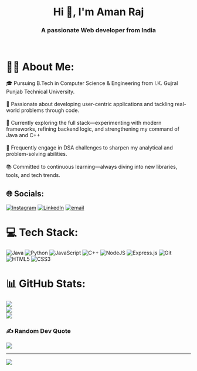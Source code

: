<h1 align="center">Hi 👋, I'm Aman Raj</h1>
<h3 align="center">A passionate Web developer from India</h3>
<br>



# 🤵🏻 About Me:
🎓 Pursuing B.Tech in Computer Science & Engineering from I.K. Gujral Punjab Technical University.<br><br>🚀 Passionate about developing user-centric applications and tackling real-world problems through code.<br><br>🌱 Currently exploring the full stack—experimenting with modern frameworks, refining backend logic, and strengthening my command of Java and C++<br><br>🧩 Frequently engage in DSA challenges to sharpen my analytical and problem-solving abilities.<br><br>📚 Committed to continuous learning—always diving into new libraries, tools, and tech trends.


## 🌐 Socials:
[![Instagram](https://img.shields.io/badge/Instagram-%23E4405F.svg?logo=Instagram&logoColor=white)](https://instagram.com/_raj_aman12) [![LinkedIn](https://img.shields.io/badge/LinkedIn-%230077B5.svg?logo=linkedin&logoColor=white)](https://linkedin.com/in/www.linkedin.com/in/aman-raj-0484202a8) [![email](https://img.shields.io/badge/Email-D14836?logo=gmail&logoColor=white)](mailto:23raj.aman03@gmail.com) 

# 💻 Tech Stack:
![Java](https://img.shields.io/badge/java-%23ED8B00.svg?style=for-the-badge&logo=openjdk&logoColor=white) ![Python](https://img.shields.io/badge/python-3670A0?style=for-the-badge&logo=python&logoColor=ffdd54) ![JavaScript](https://img.shields.io/badge/javascript-%23323330.svg?style=for-the-badge&logo=javascript&logoColor=%23F7DF1E) ![C++](https://img.shields.io/badge/c++-%2300599C.svg?style=for-the-badge&logo=c%2B%2B&logoColor=white) ![NodeJS](https://img.shields.io/badge/node.js-6DA55F?style=for-the-badge&logo=node.js&logoColor=white) ![Express.js](https://img.shields.io/badge/express.js-%23404d59.svg?style=for-the-badge&logo=express&logoColor=%2361DAFB) ![Git](https://img.shields.io/badge/git-%23F05033.svg?style=for-the-badge&logo=git&logoColor=white) ![HTML5](https://img.shields.io/badge/html5-%23E34F26.svg?style=for-the-badge&logo=html5&logoColor=white) ![CSS3](https://img.shields.io/badge/css3-%231572B6.svg?style=for-the-badge&logo=css3&logoColor=white)
# 📊 GitHub Stats:
![](https://github-readme-stats.vercel.app/api?username=Aman-raj23&theme=dark&hide_border=false&include_all_commits=false&count_private=false)<br/>
![](https://nirzak-streak-stats.vercel.app/?user=Aman-raj23&theme=dark&hide_border=false)<br/>
![](https://github-readme-stats.vercel.app/api/top-langs/?username=Aman-raj23&theme=dark&hide_border=false&include_all_commits=false&count_private=false&layout=compact)<br/>

### ✍️ Random Dev Quote
![](https://quotes-github-readme.vercel.app/api?type=horizontal&theme=radical)

---
[![](https://visitcount.itsvg.in/api?id=Aman-raj23&icon=0&color=0)](https://visitcount.itsvg.in)
